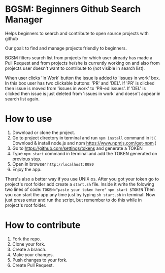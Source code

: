 # BGSM: Beginners Github Search Manager
Helps beginners to search and contribute to open source projects with github

Our goal: to find and manage projects friendly to beginners.

BGSM filters search list from projects for which user already has made
a Pull Request and from projects he/she is currently working on and also
from projects user doesn't want to contribute to (not visible in search list).

When user clicks 'In Work' button the issue is added to 'issues in work' box.
In this box user has two clickable buttons: 'PR' and 'DEL'.
If 'PR' is clicked then issue is moved from 'issues in work' to 'PR-ed issues'.
If 'DEL' is clicked then issue is just deleted from 'issues in work' and
doesn't appear in search list again.

# How to use
1) Download or clone the project.
2) Go to project directory in terminal and run `npm install` command in it
   ( Download & install node.js and npm https://www.npmjs.com/get-npm )
3) Go to https://github.com/settings/tokens and generate a TOKEN
4) Type `npm start` command in terminal and add the TOKEN generated on previous step. 
5) Open in browser `http://localhost:8080`
6) Enjoy the app.

There's also a better way if you use UNIX os. After you got your token go to project's 
root folder add create a `start.sh` file. Inside it write the folowing two lines of code:
   `TOKEN="paste your token here"`
   `npm start $TOKEN`
Then you can start the app any time just by typing `sh start.sh` in terminal. Now just
press enter and run the script, but remember to do this while in project's root folder.

# How to contribute
1) Fork the repo.
2) Clone your fork.
3) Create a branch.
4) Make your changes.
5) Push changes to your fork.
6) Create Pull Request.

